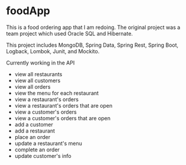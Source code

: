 # foodApp
This is a food ordering app that I am redoing. The original project was a team project which used Oracle SQL and Hibernate.

This project includes MongoDB, Spring Data, Spring Rest, Spring Boot, Logback, Lombok, Junit, and Mockito.

Currently working in the API
* view all restaurants
* view all customers
* view all orders
* view the menu for each restaurant
* view a restaurant's orders
* view a restaurant's orders that are open
* view a customer's orders
* view a customer's orders that are open
* add a customer
* add a restaurant
* place an order
* update a restaurant's menu
* complete an order
* update customer's info
